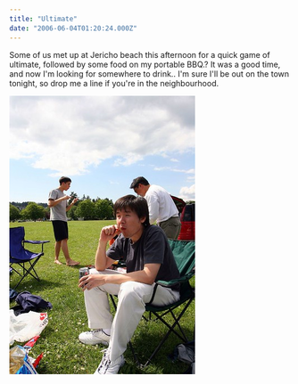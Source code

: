 ```yaml
---
title: "Ultimate"
date: "2006-06-04T01:20:24.000Z"
---
```


Some of us met up at Jericho beach this afternoon for a quick game of ultimate, followed by some food on my portable BBQ.? It was a good time, and now I'm looking for somewhere to drink.. I'm sure I'll be out on the town tonight, so drop me a line if you're in the neighbourhood.

[![Hesty](images/159652871_e58e425a37.jpg)](http://www.flickr.com/photos/duanestorey/159652871/)
